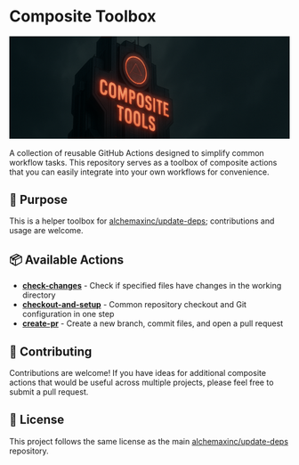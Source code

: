 # Composite Toolbox

![Composite Toolbox](./docs/logo.png)

A collection of reusable GitHub Actions designed to simplify common workflow tasks. This repository serves as a toolbox of composite actions that you can easily integrate into your own workflows for convenience.

## 🎯 Purpose

This is a helper toolbox for [alchemaxinc/update-deps](https://github.com/alchemaxinc/update-deps); contributions and usage are welcome.

## 📦 Available Actions

- **[check-changes](./check-changes/)** - Check if specified files have changes in the working directory
- **[checkout-and-setup](./checkout-and-setup/)** - Common repository checkout and Git configuration in one step
- **[create-pr](./create-pr/)** - Create a new branch, commit files, and open a pull request

## 🤝 Contributing

Contributions are welcome! If you have ideas for additional composite actions that would be useful across multiple projects, please feel free to submit a pull request.

## 📄 License

This project follows the same license as the main [alchemaxinc/update-deps](https://github.com/alchemaxinc/update-deps) repository.

